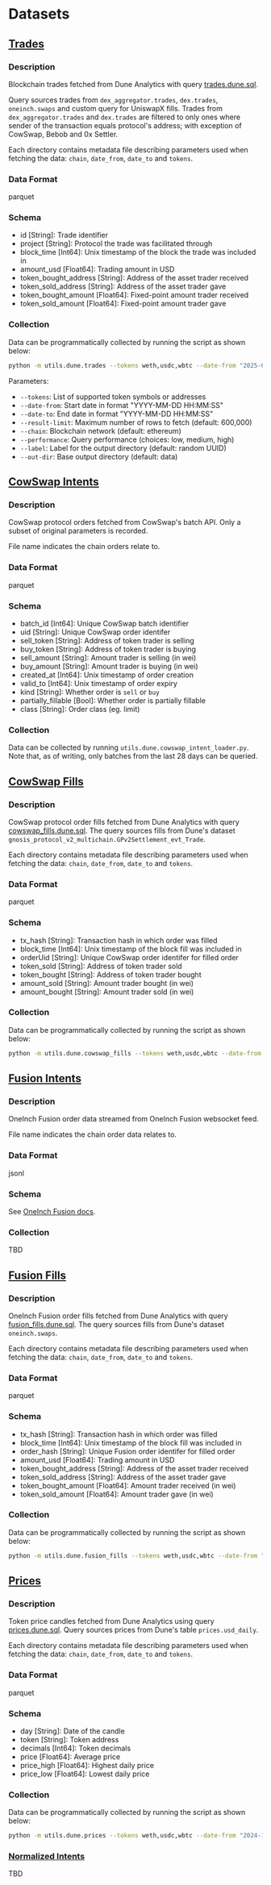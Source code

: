 # Datasets

## [Trades](../data/trades/)

### Description

Blockchain trades fetched from Dune Analytics with query [trades.dune.sql](../queries/trades.dune.sql).

Query sources trades from `dex_aggregator.trades`, `dex.trades`, `oneinch.swaps` and custom query for UniswapX fills.
Trades from `dex_aggregator.trades` and `dex.trades` are filtered to only ones where sender of the transaction equals protocol's address; with exception of CowSwap, Bebob and 0x Settler.   

Each directory contains metadata file describing parameters used when fetching the data: `chain`, `date_from`, `date_to` and `tokens`.

### Data Format

parquet

### Schema

* id [String]: Trade identifier
* project [String]: Protocol the trade was facilitated through
* block_time [Int64]: Unix timestamp of the block the trade was included in
* amount_usd [Float64]: Trading amount in USD
* token_bought_address [String]: Address of the asset trader received
* token_sold_address [String]: Address of the asset trader gave
* token_bought_amount [Float64]: Fixed-point amount trader received
* token_sold_amount [Float64]: Fixed-point amount trader gave


### Collection

Data can be programmatically collected by running the script as shown below:
```bash
python -m utils.dune.trades --tokens weth,usdc,wbtc --date-from "2025-03-01 00:00:00" --date-to "2025-03-23 00:00:00" --chain ethereum --performance medium --out-dir data/hist-trades --label ethereum-mar25-1
```

Parameters:
- `--tokens`: List of supported token symbols or addresses
- `--date-from`: Start date in format "YYYY-MM-DD HH:MM:SS" 
- `--date-to`: End date in format "YYYY-MM-DD HH:MM:SS"
- `--result-limit`: Maximum number of rows to fetch (default: 600,000)
- `--chain`: Blockchain network (default: ethereum)
- `--performance`: Query performance (choices: low, medium, high)
- `--label`: Label for the output directory (default: random UUID)
- `--out-dir`: Base output directory (default: data)


## [CowSwap Intents](../data/intents/cowswap/orders)

### Description

CowSwap protocol orders fetched from CowSwap's batch API.
Only a subset of original parameters is recorded.

File name indicates the chain orders relate to.

### Data Format

parquet

### Schema


* batch_id [Int64]: Unique CowSwap batch identifier
* uid [String]: Unique CowSwap order identifer
* sell_token [String]: Address of token trader is selling
* buy_token [String]: Address of token trader is buying
* sell_amount [String]: Amount trader is selling (in wei)
* buy_amount [String]: Amount trader is buying (in wei)
* created_at [Int64]: Unix timestamp of order creation
* valid_to [Int64]: Unix timestamp of order expiry
* kind [String]: Whether order is `sell` or `buy`
* partially_fillable [Bool]: Whether order is partially fillable
* class [String]: Order class (eg. limit)


### Collection

Data can be collected by running `utils.dune.cowswap_intent_loader.py`. Note that, as of writing, only batches from the last 28 days can be queried.


## [CowSwap Fills](../data/intents/cowswap/fills)


### Description

CowSwap protocol order fills fetched from Dune Analytics with query [cowswap_fills.dune.sql](../queries/cowswap_fills.dune.sql). 
The query sources fills from Dune's dataset `gnosis_protocol_v2_multichain.GPv2Settlement_evt_Trade`.

Each directory contains metadata file describing parameters used when fetching the data: `chain`, `date_from`, `date_to` and `tokens`.

### Data Format

parquet

### Schema

* tx_hash [String]: Transaction hash in which order was filled
* block_time [Int64]: Unix timestamp of the block fill was included in
* orderUid [String]: Unique CowSwap order identifer for filled order
* token_sold [String]: Address of token trader sold
* token_bought [String]: Address of token trader bought
* amount_sold [String]: Amount trader bought (in wei)
* amount_bought [String]: Amount trader sold (in wei)


### Collection


Data can be programmatically collected by running the script as shown below:
```bash
python -m utils.dune.cowswap_fills --tokens weth,usdc,wbtc --date-from "2024-12-18" --date-to "2025-04-27" --chain ethereum --out-dir data/intents/cowswap/fills --label ethereum_20241218_20250427
```


## [Fusion Intents](../data/intents/fusion/orders)

### Description

OneInch Fusion order data streamed from OneInch Fusion websocket feed.

File name indicates the chain order data relates to.

### Data Format

jsonl

### Schema

See [OneInch Fusion docs](https://portal.1inch.dev/documentation/apis/swap/fusion-plus/fusion-plus-sdk/for-resolvers/web-socket-api).

### Collection

TBD


## [Fusion Fills](../data/intents/fusion/fills)


### Description

OneInch Fusion order fills fetched from Dune Analytics with query [fusion_fills.dune.sql](../queries/fusion_fills.dune.sql). 
The query sources fills from Dune's dataset `oneinch.swaps`.

Each directory contains metadata file describing parameters used when fetching the data: `chain`, `date_from`, `date_to` and `tokens`.

### Data Format

parquet


### Schema

* tx_hash [String]: Transaction hash in which order was filled
* block_time [Int64]: Unix timestamp of the block fill was included in
* order_hash [String]: Unique Fusion order identifer for filled order
* amount_usd [Float64]: Trading amount in USD
* token_bought_address [String]: Address of the asset trader received
* token_sold_address [String]: Address of the asset trader gave
* token_bought_amount [Float64]: Amount trader received (in wei)
* token_sold_amount [Float64]: Amount trader gave (in wei)


### Collection


Data can be programmatically collected by running the script as shown below:
```bash
python -m utils.dune.fusion_fills --tokens weth,usdc,wbtc --date-from "2024-12-18" --date-to "2025-04-27" --chain ethereum --out-dir data/intents/fusion/fills --label ethereum_20241218_20250427
```


## [Prices](../data/prices)

### Description

Token price candles fetched from Dune Analytics using query [prices.dune.sql](../queries/prices.dune.sql).
Query sources prices from Dune's table `prices.usd_daily`.

Each directory contains metadata file describing parameters used when fetching the data: `chain`, `date_from`, `date_to` and `tokens`.

### Data Format 

parquet

### Schema

* day [String]: Date of the candle
* token [String]: Token address
* decimals [Int64]: Token decimals
* price [Float64]: Average price
* price_high [Float64]: Highest daily price
* price_low [Float64]: Lowest daily price

### Collection

Data can be programmatically collected by running the script as shown below:
```bash
python -m utils.dune.prices --tokens weth,usdc,wbtc --date-from "2024-12-18" --date-to "2025-04-27" --chain ethereum --out-dir data/prices --label ethereum_20241218_20250427
```


### [Normalized Intents](../data/prices) 

TBD